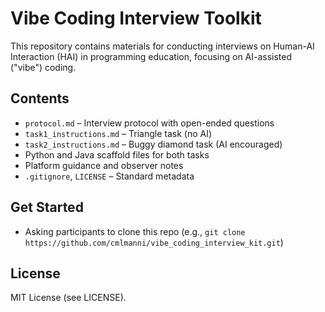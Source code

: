 # Vibe Coding Interview Toolkit

This repository contains materials for conducting interviews on Human-AI Interaction (HAI) in programming education, focusing on AI-assisted ("vibe") coding.

## Contents

- `protocol.md` – Interview protocol with open-ended questions
- `task1_instructions.md` – Triangle task (no AI)
- `task2_instructions.md` – Buggy diamond task (AI encouraged)
- Python and Java scaffold files for both tasks
- Platform guidance and observer notes
- `.gitignore`, `LICENSE` – Standard metadata

## Get Started

- Asking participants to clone this repo (e.g., `git clone https://github.com/cmlmanni/vibe_coding_interview_kit.git`)

## License

MIT License (see LICENSE).
